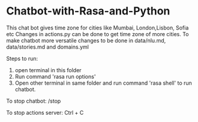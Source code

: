# Chatbot-with-Rasa-and-Python

This chat bot gives time zone for cities like Mumbai, London,Lisbon, Sofia etc
Changes in actions.py can be done to get time zone of more cities.
To make chatbot more versatile changes to be done in data/nlu.md, data/stories.md and domains.yml 

Steps to run:
1. open terminal in this folder 
2. Run command 'rasa run options'
3. Open other terminal in same folder and run command 'rasa shell' to run chatbot.

To stop chatbot:
/stop

To stop actions server: Ctrl + C
